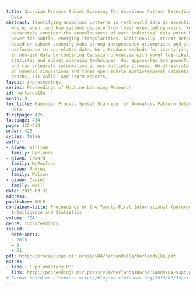 ```yaml
---
title: Gaussian Process Subset Scanning for Anomalous Pattern Detection in Non-iid
  Data
abstract: Identifying anomalous patterns in real-world data is essential for understanding
  where, when, and how systems deviate from their expected dynamics. Yet methods that
  separately consider the anomalousness of each individual data point have low detection
  power for subtle, emerging irregularities. Additionally, recent detection techniques
  based on subset scanning make strong independence assumptions and suffer degraded
  performance in correlated data. We introduce methods for identifying anomalous patterns
  in non-iid data by combining Gaussian processes with novel log-likelihood ratio
  statistic and subset scanning techniques. Our approaches are powerful, interpretable,
  and can integrate information across multiple streams. We illustrate their performance
  on numeric simulations and three open source spatiotemporal datasets of opioid overdose
  deaths, 311 calls, and storm reports.
layout: inproceedings
series: Proceedings of Machine Learning Research
id: herlands18a
month: 0
tex_title: Gaussian Process Subset Scanning for Anomalous Pattern Detection in Non-iid
  Data
firstpage: 425
lastpage: 434
page: 425-434
order: 425
cycles: false
author:
- given: William
  family: Herlands
- given: Edward
  family: McFowland
- given: Andrew
  family: Wilson
- given: Daniel
  family: Neill
date: 2018-03-31
address: 
publisher: PMLR
container-title: Proceedings of the Twenty-First International Conference on Artificial
  Intelligence and Statistics
volume: '84'
genre: inproceedings
issued:
  date-parts:
  - 2018
  - 3
  - 31
pdf: http://proceedings.mlr.press/v84/herlands18a/herlands18a.pdf
extras:
- label: Supplementary PDF
  link: http://proceedings.mlr.press/v84/herlands18a/herlands18a-supp.pdf
# Format based on citeproc: http://blog.martinfenner.org/2013/07/30/citeproc-yaml-for-bibliographies/
---
```

